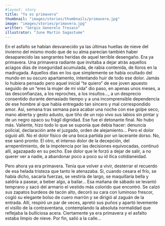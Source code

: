 ```yaml
---
#layout: story
title: "Ya es primavera"
thumbnail: "images/stories/thumbnails/primavera.jpg"
image: "images/stories/primavera.jpg"
writter: "Sergio Generelo Tresaco"
illustrator: "June Martin Sagastume"
---
```


En el asfalto se habían desvanecido ya las últimas huellas de nieve del invierno del mismo modo que de su alma parecían también haber desaparecido las sangrantes heridas de aquel terrible desengaño. Era ya primavera. Una primavera radiante que invitaba a dejar atrás aquellos aciagos días de inseguridad acumulada, de rabia contenida, de lloros en la madrugada. Aquellos días en los que simplemente se había ocultado del mundo en su oscuro apartamento, intentando huir de todo ese dolor. Jamás lo hubiera pensado pero 
aquel inicial “te quiero” de ese joven apuesto seguido de un “eres la mujer de mi vida” dio paso, en apenas unos meses, a las desconfianzas, a los reproches, a los insultos..., a un desprecio consentido durante demasiado tiempo y a una incomprensible dependencia de ese hombre al que había entregado tan sincero y mal correspondido amor. Así, semana 
tras semana para acabar una noche con ese golpe seco, mano abierta y gesto adusto, que tiño de un rojo vivo sus labios sin pintar y de un negro opaco su frágil dignidad. Ese fue el detonante final. No hubo más. Valiente, hizo todo lo que se suponía que debía hacer: denuncia policial, declaración ante el juzgado, orden de alejamiento... Pero el dolor
siguió allí. No el dolor físico de una boca partida por un lacerante dorso. No, ese sanó pronto. El otro, el intenso dolor de la decepción, del arrepentimiento, de la impotencia por las decisiones equivocadas, continuó allí, agazapado en su pecho. Ese dolor que le forzó a dejar de salir, a no querer ver a nadie, a abandonar poco a poco su id
ílica cotidianeidad. 

Pero ahora ya era primavera. Tenía que volver a vivir, desterrar el recuerdo de esa helada tristeza que tanto le atenazaba. Si, cuando cesara el frío, se había dicho, sacaría fuerzas, se vestiría de largo, se maquillaría bella y saldría a pasear, a beber algo, a bailar... Esa mañana de sábado se levantó temprano y sacó del armario el vestido más colorido que encontró. Se calzó sus zapatos burdeos de tacón alto, decoró su cara con luminoso frescor, cogió su elegante bolso de cuero marrón y se dirigió al zaguán de la entrada. Allí, respiró un par de veces, apretó sus puños y apartó levemente el visillo de la contraventana, contemplando la absoluta normalidad que reflejaba la bulliciosa acera. Ciertamente ya era primavera y el asfalto estaba limpio de nieve. Por fin, salió a la calle...

